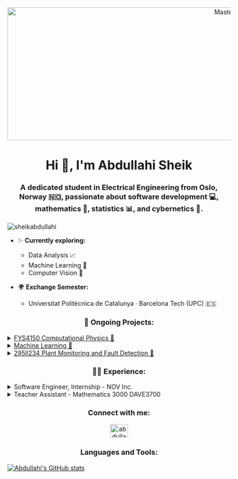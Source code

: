 <div align="center">
  <img src="https://media3.giphy.com/media/xTiTnxpQ3ghPiB2Hp6/giphy.gif?cid=ecf05e47c18t42dhs03umhybpuc969x2iknkjtzpmzd9ebtc&ep=v1_gifs_related&rid=giphy.gif&ct=g" alt="MasterHead" width="1000" height="300"/>
</div>

<h1 align="center">Hi 👋, I'm Abdullahi Sheik</h1>
<h3 align="center">A dedicated student in Electrical Engineering from Oslo, Norway 🇳🇴, passionate about software development 💻, mathematics 🧮, statistics 📊, and cybernetics 🤖.</h3>

<p align="left"> <img src="https://komarev.com/ghpvc/?username=sheikabdullahi&label=Profile%20views&color=0e75b6&style=flat" alt="sheikabdullahi" /> </p>

- ✨ **Currently exploring:**
  - Data Analysis 📈
  - Machine Learning 🤖
  - Computer Vision 👀

- 🌍 **Exchange Semester:**
  - Universitat Politècnica de Catalunya · Barcelona Tech (UPC) 🇪🇸

<h3 align="center">🚀 Ongoing Projects:</h3>

<details>
<summary><a href="https://github.com/SheikAbdullahi/FYS4150Computational-Physics">FYS4150 Computational Physics 🧪</a></summary>

- 📖 **Description:** This repository contains projects exploring various physics problems and solving them using computational methods.
- 🛠️ **Technologies:** Python, C++, LaTeX
- 💡 **Highlights:** Comprehensive study and implementation of computational physics problems, enabling deeper understanding and application of physics concepts in real-world scenarios.
</details>

<details>
<summary><a href="https://github.com/SheikAbdullahi/MachineLearning">Machine Learning 🤖</a></summary>

- 📖 **Description:** This repository is a journey into the exploration and implementation of various machine learning algorithms and models, aiming to extract meaningful insights from data.
- 🛠️ **Technologies:** Python, Scikit-Learn, Pandas
- 💡 **Highlights:** Diverse range of machine learning models explored and implemented, offering a solid foundation in machine learning principles and practices.
</details>

<details>
<summary><a href="https://github.com/SheikAbdullahi/-295ll234-Plant-Monitoring-and-Fault-Detection">295ll234 Plant Monitoring and Fault Detection 🌿</a></summary>

- 📖 **Description:** This project is focused on developing a reliable system to monitor plant conditions and detect any anomalies or faults in the environmental parameters affecting plant growth.
- 🛠️ **Technologies:** Python, Arduino, Sensors
- 💡 **Highlights:** Innovative solution for plant monitoring, leveraging sensor technology and data analysis to optimize plant growth conditions and quickly identify potential issues.
</details>






<h3 align="center">👨‍💻 Experience:</h3>

<details>
<summary>Software Engineer, Internship - NOV Inc.</summary>
   
- Developed with C++ and utilized Qt libraries for fullstack development 🛠️
- Crafted intuitive user interfaces with Qt/QML/Quick 🖥️
- Executed robust testing to ensure software quality 🧪
- Stress tested applications to assess performance and resilience 🏋️‍♂️
</details>

<details>
<summary>Teacher Assistant - Mathematics 3000 DAVE3700</summary>

- Lead exercise sessions and resolved student queries 📚
- Assisted in the "Mathematics 3000" (DAVE3700) course 🧮
</details>

<h3 align="center">Connect with me:</h3>
<p align="center">
<a href="https://www.linkedin.com/in/abdullahi-sheik-5b6b27225/" target="_blank">
    <img align="center" src="https://raw.githubusercontent.com/rahuldkjain/github-profile-readme-generator/master/src/images/icons/Social/linked-in-alt.svg" alt="abdullahi sheik" height="30" width="40" />
</a>
</p>

<h3 align="center">Languages and Tools:</h3>
<p align="center">
<!-- Your icons here -->
</p>

[![Abdullahi's GitHub stats](https://github-readme-stats.vercel.app/api?username=sheikabdullahi&show_icons=true&theme=tokyonight)](https://github.com/sheikabdullahi/github-readme-stats)
